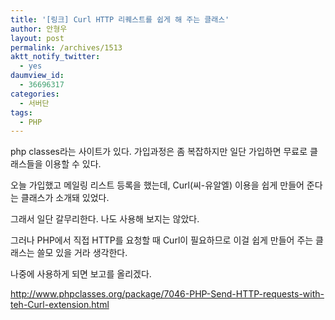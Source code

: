 ```yaml
---
title: '[링크] Curl HTTP 리퀘스트를 쉽게 해 주는 클래스'
author: 안형우
layout: post
permalink: /archives/1513
aktt_notify_twitter:
  - yes
daumview_id:
  - 36696317
categories:
  - 서버단
tags:
  - PHP
---
```

php classes라는 사이트가 있다. 가입과정은 좀 복잡하지만 일단 가입하면 무료로 클래스들을 이용할 수 있다. 

오늘 가입했고 메일링 리스트 등록을 했는데, Curl(씨-유알엘) 이용을 쉽게 만들어 준다는 클래스가 소개돼 있었다. 

그래서 일단 갈무리한다. 나도 사용해 보지는 않았다. 

그러나 PHP에서 직접 HTTP를 요청할 때 Curl이 필요하므로 이걸 쉽게 만들어 주는 클래스는 쓸모 있을 거라 생각한다. 

나중에 사용하게 되면 보고를 올리겠다. 

http://www.phpclasses.org/package/7046-PHP-Send-HTTP-requests-with-teh-Curl-extension.html